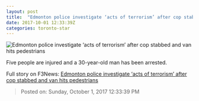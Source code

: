 ```yaml
---
layout: post
title:  "Edmonton police investigate ‘acts of terrorism’ after cop stabbed and van hits pedestrians"
date: 2017-10-01 12:33:39Z
categories: toronto-star
---
```


![Edmonton police investigate ‘acts of terrorism’ after cop stabbed and van hits pedestrians](https://www.thestar.com/content/dam/thestar/news/canada/2017/10/01/edmonton-police-investigate-acts-of-terrorism-after-cop-stabbed-and-van-hits-pedestrians/edmonton_scene.jpg)

Five people are injured and a 30-year-old man has been arrested.


Full story on F3News: [Edmonton police investigate ‘acts of terrorism’ after cop stabbed and van hits pedestrians](http://www.f3nws.com/n/pYHvdE)

> Posted on: Sunday, October 1, 2017 12:33:39 PM
